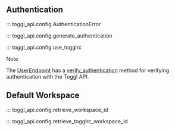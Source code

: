 ## Authentication

::: toggl_api.config.AuthenticationError

::: toggl_api.config.generate_authentication

::: toggl_api.config.use_togglrc

> [!NOTE]  
> The [UserEndpoint](/toggl-api-wrapper/api-guide/tracker.html#toggl_api.modules.user.UserEndpoint) has a [verify_authentication](/toggl-api-wrapper/api-guide/tracker.html#toggl_api.modules.user.UserEndpoint.check_authentication) method for verifying authentication with the Toggl API.

## Default Workspace

::: toggl_api.config.retrieve_workspace_id

::: toggl_api.config.retrieve_togglrc_workspace_id
